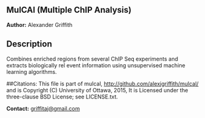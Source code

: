 ## MulCAl (Multiple ChIP Analysis)
**Author:** Alexander Griffith

## Description
Combines enriched regions from several ChIP Seq experiments and extracts biologically rel event information using unsupervised machine learning algorithms.

##Citations:
This file is part of mulcal, http://github.com/alexjgriffith/mulcal/ and is Copyright (C) University of Ottawa, 2015, It is Licensed under the three-clause BSD License; see LICENSE.txt.

**Contact:** griffitaj@gmail.com

